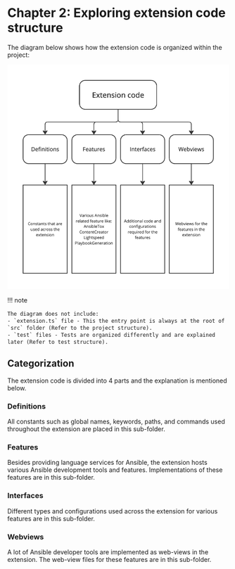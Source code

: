 # Chapter 2: Exploring extension code structure

The diagram below shows how the extension code is organized within the project:

![alt text](media/extension-code-structure.png)

!!! note

    The diagram does not include:
    - `extension.ts` file - This the entry point is always at the root of `src` folder (Refer to the project structure).
    - `test` files - Tests are organized differently and are explained later (Refer to test structure).

## Categorization

The extension code is divided into 4 parts and the explanation is mentioned
below.

### Definitions

All constants such as global names, keywords, paths, and commands used
throughout the extension are placed in this sub-folder.

### Features

Besides providing language services for Ansible, the extension hosts various
Ansible development tools and features. Implementations of these features are in
this sub-folder.

### Interfaces

Different types and configurations used across the extension for various
features are in this sub-folder.

### Webviews

A lot of Ansible developer tools are implemented as web-views in the extension.
The web-view files for these features are in this sub-folder.
